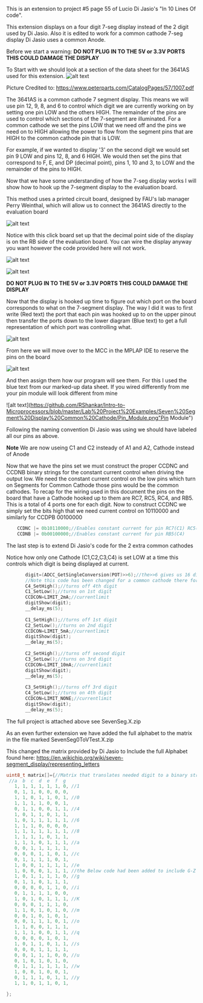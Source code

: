 This is an extension to project #5 page 55 of Lucio Di Jasio's "In 10 Lines Of code". 

 This extension displays on a four digit 7-seg display instead of the 2 digit used by Di Jasio.
 Also it is edited to work for a common cathode 7-seg display Di Jasio uses a common Anode.
 
 Before we start a warning:
 __DO NOT PLUG IN TO THE 5V or 3.3V PORTS THIS COULD DAMAGE THE DISPLAY__
 
 To Start with we should look at a section of the data sheet for the 3641AS used for this extension.
 ![alt text](https://github.com/RShankar/Intro-to-Microprocessors/blob/master/Lab%20Project%20Examples/Seven%20Segment%20Display%20Common%20Cathode/Diagram%20Display.png "Data sheet")
 
 Picture Credited to: https://www.peterparts.com/CatalogPages/57/1007.pdf
 
 The 3641AS is a common cathode 7 segment display. This means we will use pin 12, 9, 8, and 6 to control which digit we are currently working on by setting one pin LOW and the others HIGH. The remainder of the pins are used to control which sections of the 7-segment are illuminated. For a common cathode we set the pins LOW that we need off and the pins we need on to HIGH allowing the power to flow from the segment pins that are HIGH to the common cathode pin that is LOW.
 
 For example, if we wanted to display '3' on the second digit we would set pin 9 LOW and pins 12, 8, and 6 HIGH. We would then set the pins that correspond to F, E, and DP (decimal point), pins 1, 10 and 3, to LOW and the remainder of the pins to HIGH.
 
 Now that we have some understanding of how the 7-seg display works I will show how to hook up the 7-segment display to the evaluation board.

 This method uses a printed circuit board, designed by FAU's lab manager Perry Weinthal, which will allow us to connect the 3641AS directly to the evaluation board
  
  ![alt text](https://github.com/RShankar/Intro-to-Microprocessors/blob/master/Lab%20Project%20Examples/Seven%20Segment%20Display%20Common%20Cathode/1.jpg "New set up") 
 
  Notice with this click board set up that the decimal point side of the display is on the RB side of the evaluation board. You can wire the display anyway you want however the code provided here will not work.
  
  ![alt text](https://github.com/RShankar/Intro-to-Microprocessors/blob/master/Lab%20Project%20Examples/Seven%20Segment%20Display%20Common%20Cathode/2.jpg "New set up") 
  
  ![alt text](https://github.com/RShankar/Intro-to-Microprocessors/blob/master/Lab%20Project%20Examples/Seven%20Segment%20Display%20Common%20Cathode/3.jpg "New set up") 
  
  __DO NOT PLUG IN TO THE 5V or 3.3V PORTS THIS COULD DAMAGE THE DISPLAY__
  
  Now that the display is hooked up time to figure out which port on the board corresponds to what on the 7-segment display. The way I did it was to first write (Red text) the port that each pin was hooked up to on the upper pinout then transfer the ports down to the lower diagram (Blue text) to get a full representation of which port was controlling what.
  
 ![alt text](https://github.com/RShankar/Intro-to-Microprocessors/blob/master/Lab%20Project%20Examples/Seven%20Segment%20Display%20Common%20Cathode/Diagram%20Display%20Marked%20Up.png "Pin Map")  
 
 From here we will move over to the MCC in the MPLAP IDE to reserve the pins on the board 
 
 ![alt text](https://github.com/RShankar/Intro-to-Microprocessors/blob/master/Lab%20Project%20Examples/Seven%20Segment%20Display/Pin_Manager.JPG "Pin Manager")  

And then assign them how our program will see them. For this I used the blue text from our marked-up data sheet.
If you wired differently from me your pin module will look different from mine

 ![alt text](https://github.com/RShankar/Intro-to-Microprocessors/blob/master/Lab%20Project%20Examples/Seven%20Segment%20Display%20Common%20Cathode/Pin_Module.png"Pin Module") 
 
 Following the naming convention Di Jasio was using we should have labeled all our pins as above. 
 
 **Note** We are now useing C1 and C2 insteady of A1 and A2, Cathode instead of Anode
 
 Now that we have the pins set we must construct the proper CCDNC and CCDNB binary strings for the constant current control when driving the output low. We need the constant current control on the low pins which turn on Segments for Common Cathode those pins would be the common cathodes. To recap for the wiring used in this document the pins on the board that have a Cathode hooked up to them are RC7, RC5, RC4, and RB5. This is a total of 4 ports one for each digit. Now to construct CCDNC we simply set the bits high that we need current control on 10110000 and similarly for CCDPB 00100000
 
```C    
    CCDNC |= 0b10110000;//Enables constant current for pin RC7(C1) RC5(C2) and RC4(C3)
    CCDNB |= 0b00100000;//Enables constant current for pin RB5(C4)
```
 
 The last step is to extend Di Jasio's code for the 2 extra common cathodes
 
 Notice how only one Cathode (C1,C2,C3,C4) is set LOW at a time this controls which digit is being displayed at current. 
 
 ```C        
        digit=(ADCC_GetSingleConversion(POT)>>6);//the>>6 gives us 16 digits of freedom enough for 0-F
        //Note this code has been changed for a common cathode there for setting C#High turns off that digit and setting C#Low turns on that digit.
        C4_SetHigh();//turns off 4th digit
        C1_SetLow();//turns on 1st digit
        CCDCON=LIMIT_2mA;//currentlimit
        digitShow(digit);
        __delay_ms(5);
        
        C1_SetHigh();//turns off 1st digit
        C2_SetLow();//turns on 2nd digit
        CCDCON=LIMIT_5mA;//currentlimit
        digitShow(digit);
        __delay_ms(5);
                
        C2_SetHigh();//turns off second digit
        C3_SetLow();//turns on 3rd digit
        CCDCON=LIMIT_10mA;//currentlimit
        digitShow(digit);
        __delay_ms(5);
        
        C3_SetHigh();//turns off 3rd digit
        C4_SetLow();//turns on 4th digit
        CCDCON=LIMIT_NONE;//currentlimit
        digitShow(digit);
        __delay_ms(5);
 ```
The full project is attached above see SevenSeg.X.zip

As an even further extension we have added the full alphabet to the matrix in the file marked SevenSeg0ToVTest.X.zip

This changed the matrix provided by Di Jasio to Include the full Alphabet found here: https://en.wikichip.org/wiki/seven-segment_display/representing_letters

 ```C  
 uint8_t matrix[]={//Matrix that translates needed digit to a binary string to control which of the LEDs in the 7 segment are on and off
  //a  b  c  d  e  f  g
    1, 1, 1, 1, 1, 1, 0, //1
    0, 1, 1, 0, 0, 0, 0,
    1, 1, 0, 1, 1, 0, 1, //0
    1, 1, 1, 1, 0, 0, 1, 
    0, 1, 1, 0, 0, 1, 1, //4
    1, 0, 1, 1, 0, 1, 1, 
    1, 0, 1, 1, 1, 1, 1, //6
    1, 1, 1, 0, 0, 0, 0, 
    1, 1, 1, 1, 1, 1, 1, //8
    1, 1, 1, 1, 0, 1, 1, 
    1, 1, 1, 0, 1, 1, 1, //a
    0, 0, 1, 1, 1, 1, 1, 
    0, 0, 0, 1, 1, 0, 1, //c
    0, 1, 1, 1, 1, 0, 1, 
    1, 0, 0, 1, 1, 1, 1, //e
    1, 0, 0, 0, 1, 1, 1, //the Below code had been added to include G-Z to the seven segment display matrix
    1, 0, 1, 1, 1, 1, 0, //g
    0, 1, 1, 0, 1, 1, 1,
    0, 0, 0, 0, 1, 1, 0, //i
    0, 1, 1, 1, 1, 0, 0, 
    1, 0, 1, 0, 1, 1, 1, //K
    0, 0, 0, 1, 1, 1, 0, 
    1, 1, 0, 1, 0, 1, 0, //m
    0, 0, 1, 0, 1, 0, 1,
    0, 0, 1, 1, 1, 0, 1, //o
    1, 1, 0, 0, 1, 1, 1, 
    1, 1, 1, 0, 0, 1, 1, //q 
    0, 0, 0, 0, 1, 0, 1, 
    1, 0, 1, 1, 0, 1, 1, //s
    0, 0, 0, 1, 1, 1, 1, 
    0, 0, 1, 1, 1, 0, 0, //u
    0, 1, 0, 1, 0, 1, 0, 
    0, 1, 1, 1, 1, 1, 1, //w
    1, 0, 0, 1, 0, 0, 1, 
    0, 1, 1, 1, 0, 1, 1, //y
    1, 1, 0, 1, 1, 0, 1, 

};
 ```
